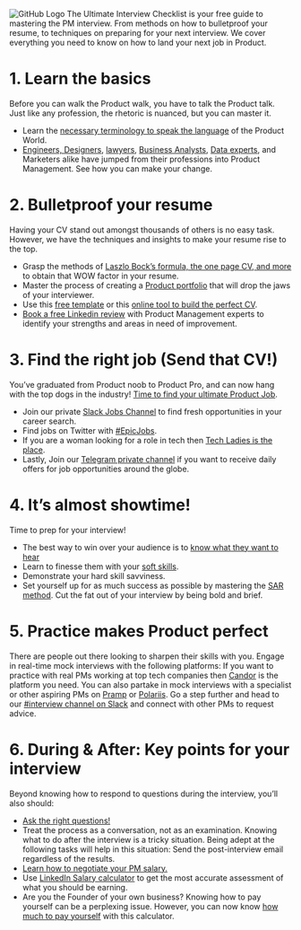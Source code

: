 ![GitHub Logo](https://github.com/product-school/Product-Management-Interview-Checklist/blob/master/Screen%20Shot%202019-06-13%20at%2013.13.11.png)
The Ultimate Interview Checklist is your free guide to mastering the PM interview. From methods on how to bulletproof your resume, to techniques on preparing for your next interview. We cover everything you need to know on how to land your next job in Product.

# 1. Learn the basics
Before you can walk the Product walk, you have to talk the Product talk. Just like any profession, the rhetoric is nuanced, but you can master it.
- Learn the [necessary terminology to speak the language](https://docs.google.com/spreadsheets/d/1O4N2pu6Mu-UBhUR3pdbv6dcjNecu7oMdIX1jZkBSUxE/edit#gid=0) of the Product World.
- [Engineers, Designers](https://www.productschool.com/blog/product-management-2/transition-ux-design-product-management//?utm_source=github.com&utm_medium=forum&utm_campaign=github), [lawyers](https://www.youtube.com/watch?v=vmqq4WYhZ10), [Business Analysts](https://www.productschool.com/blog/product-management-2/experience/transitioning-from-analytics-to-product-management//?utm_source=github.com&utm_medium=forum&utm_campaign=github), [Data experts](https://www.youtube.com/watch?v=Y__ofC19MUU), and Marketers alike have jumped from their professions into Product Management. See how you can make your change.
# 2. Bulletproof your resume
Having your CV stand out amongst thousands of others is no easy task. However, we have the techniques and insights to make your resume rise to the top.
- Grasp the methods of [Laszlo Bock’s formula, the one page CV, and more](https://www.productschool.com/blog/product-management-2/resume-product-manager-cv//?utm_source=github.com&utm_medium=forum&utm_campaign=github) to obtain that WOW factor in your resume.
- Master the process of creating a [Product portfolio](https://www.productschool.com/blog/product-management-2/five-ways-create-product-management-portfolio//?utm_source=github.com&utm_medium=forum&utm_campaign=github) that will drop the jaws of your interviewer.
- Use this [free template](https://docs.google.com/document/d/1ptflCdyazvRdy9Jd65_LlZZfAEp3s_17z7KoshLhbfc/edit) or this [online tool to build the perfect CV](https://flowcv.io/).
- [Book a free Linkedin review](https://productschool-linkedin-review.youcanbook.me/?SRC=github&CMG=interviewchecklist/?utm_source=github.com&utm_medium=forum&utm_campaign=github) with Product Management experts to identify your strengths and areas in need of improvement.
# 3. Find the right job (Send that CV!)
You’ve graduated from Product noob to Product Pro, and can now hang with the top dogs in the industry! [Time to find your ultimate Product Job](https://www.productschool.com/job-portal//?utm_source=github.com&utm_medium=forum&utm_campaign=github).
- Join our private [Slack Jobs Channel](https://product-school.slack.com/messages/C0EP5DG9H//?utm_source=github.com&utm_medium=forum&utm_campaign=github) to find fresh opportunities in your career search. 
- Find jobs on Twitter with [#EpicJobs](https://epicjobs.co/).
- If you are a woman looking for a role in tech then [Tech Ladies is the place](https://www.hiretechladies.com/).
- Lastly, Join our [Telegram private channel](https://www.productschool.com/telegram-community//?utm_source=github.com&utm_medium=forum&utm_campaign=github) if you want to receive daily offers for job opportunities around the globe.
# 4. It’s almost showtime!
Time to prep for your interview!
- The best way to win over your audience is to [know what they want to hear](https://www.productschool.com/blog/product-management-2/interview/the-ultimate-list-product-manager-interview-questions//?utm_source=github.com&utm_medium=forum&utm_campaign=github)
- Learn to finesse them with your [soft skills](https://www.productschool.com/blog/product-management-2/skills/how-soft-skills-can-save-business//?utm_source=github.com&utm_medium=forum&utm_campaign=github).
- Demonstrate your hard skill savviness.
- Set yourself up for as much success as possible by mastering the [SAR method](https://www.productschool.com/blog/product-management-2/the-sar-method-for-product-management-interview-questions//?utm_source=github.com&utm_medium=forum&utm_campaign=github). Cut the fat out of your interview by being bold and brief.
# 5. Practice makes Product perfect
There are people out there looking to sharpen their skills with you. Engage in real-time mock interviews with the following platforms:
If you want to practice with real PMs working at top tech companies then [Candor](https://teamcandor.com/interviewing/) is the platform you need.
You can also partake in mock interviews with a specialist or other aspiring PMs on [Pramp](https://www.pramp.com/#/) or [Polariis](https://apps.apple.com/sg/app/polariis-find-expert-advisors/id1129666453).
Go a step further and head to our [#interview channel on Slack](https://product-school.slack.com/messages/C11PMC1FH/?utm_source=github.com&utm_medium=forum&utm_campaign=github) and connect with other PMs to request advice.
# 6. During & After: Key points for your interview
Beyond knowing how to respond to questions during the interview, you’ll also should:
- [Ask the right questions!](https://www.productschool.com/blog/product-management-2/20-key-questions-to-ask-in-a-product-management-interview//?utm_source=github.com&utm_medium=forum&utm_campaign=github)
- Treat the process as a conversation, not as an examination.
Knowing what to do after the interview is a tricky situation. Being adept at the following tasks will help in this situation:
Send the post-interview email regardless of the results.
- [Learn how to negotiate your PM salary.](https://www.productschool.com/blog/product-management-2/how-to-negotiate-your-next-product-manager-salary//?utm_source=github.com&utm_medium=forum&utm_campaign=github)
- Use [LinkedIn Salary calculator](https://www.linkedin.com/salary/?ref=producthunt) to get the most accurate assessment of what you should be earning.
- Are you the Founder of your own business? Knowing how to pay yourself can be a perplexing issue. However, you can now know [how much to pay yourself](https://docs.google.com/spreadsheets/d/15xRVMp_Ng-Sjfh9pDZb1X1d66Elv9PTqPzvWEH7XOXI/edit?ref=producthunt#gid=0) with this calculator.
